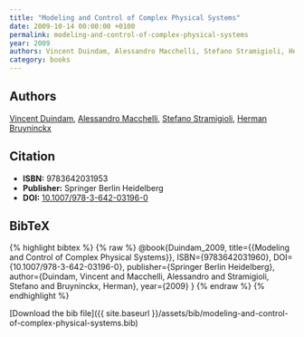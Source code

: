 ```yaml
---
title: "Modeling and Control of Complex Physical Systems"
date: 2009-10-14 00:00:00 +0100
permalink: modeling-and-control-of-complex-physical-systems
year: 2009
authors: Vincent Duindam, Alessandro Macchelli, Stefano Stramigioli, Herman Bruyninckx
category: books
---
```

 
## Authors
[Vincent Duindam](authors/vincent-duindam), [Alessandro Macchelli](authors/alessandro-macchelli), [Stefano Stramigioli](authors/stefano-stramigioli), [Herman Bruyninckx](authors/herman-bruyninckx)
 
## Citation
- **ISBN:** 9783642031953
- **Publisher:** Springer Berlin Heidelberg
- **DOI:** [10.1007/978-3-642-03196-0](https://doi.org/10.1007/978-3-642-03196-0)
 
## BibTeX
{% highlight bibtex %}
{% raw %}
@book{Duindam_2009,
  title={{Modeling and Control of Complex Physical Systems}},
  ISBN={9783642031960},
  DOI={10.1007/978-3-642-03196-0},
  publisher={Springer Berlin Heidelberg},
  author={Duindam, Vincent and Macchelli, Alessandro and Stramigioli, Stefano and Bruyninckx, Herman},
  year={2009}
}
{% endraw %}
{% endhighlight %}
 
[Download the bib file]({{ site.baseurl }}/assets/bib/modeling-and-control-of-complex-physical-systems.bib)
 
